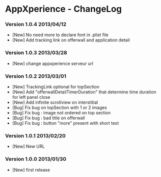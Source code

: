AppXperience - ChangeLog
============ 

### Version 1.0.4 2013/04/12
- [New] No need more to declare font in .plist file
- [New] Add tracking link on offerwall and application detail

### Version 1.0.3 2013/03/28
- [New] change appxperience serveur url

### Version 1.0.2 2013/03/01
- [New] TrackingLink optional for topSection
- [New] Add "offerwallDetailTimerDuration" that determine time duration for left panel close
- [New] Add infinite scrollview on interstitial
- [Bug] Fix bug on topSection with 1 or 2 images
- [Bug] Fix bug : image not ordered on top section
- [Bug] Fix bug : bad title on offerwall
- [Bug] Fix bug : button "more" present with short text

### Version 1.0.1 2013/02/20
- [New] New URL

### Version 1.0.0 2013/01/30
- [New] first release